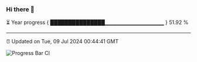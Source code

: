 ### Hi there 👋

⏳ Year progress { ███████████████▁▁▁▁▁▁▁▁▁▁▁▁▁▁▁ } 51.92 %

---

⏰ Updated on Tue, 09 Jul 2024 00:44:41 GMT

![Progress Bar CI](https://github.com/code-lakshay/GitHub-Actions-Demo/workflows/Progress%20Bar%20CI/badge.svg)
